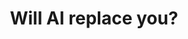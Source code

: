 ---
title: 'Will AI replace you?'
description: 'AI is the bridge to what only you can build: creativity, empathy, and the human edge no algorithm can replicate.'
pubDate: 'Jan 28 2025'
heroImage: '/unit-testing.jpg'
category: 'decode-spot'
type: 'post'
---